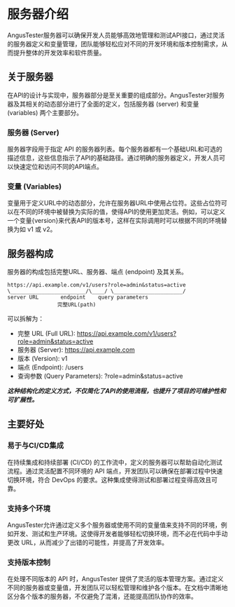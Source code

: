 # 服务器介绍

AngusTester服务器可以确保开发人员能够高效地管理和测试API接口，通过灵活的服务器定义和变量管理，团队能够轻松应对不同的开发环境和版本控制需求，从而提升整体的开发效率和软件质量。

## 关于服务器

在API的设计与实现中，服务器部分是至关重要的组成部分。AngusTester对服务器及其相关的动态部分进行了全面的定义，包括服务器 (server) 和变量 (variables) 两个主要部分。

### 服务器 (Server)

服务器字段用于指定 API 的服务器列表。每个服务器都有一个基础URL和可选的描述信息，这些信息指示了API的基础路径。通过明确的服务器定义，开发人员可以快速定位和访问不同的API端点。

### 变量 (Variables)

变量用于定义URL中的动态部分，允许在服务器URL中使用占位符。这些占位符可以在不同的环境中被替换为实际的值，使得API的使用更加灵活。例如，可以定义一个变量{version}来代表API的版本号，这样在实际调用时可以根据不同的环境替换为如 v1 或 v2。


## 服务器构成

服务器的构成包括完整URL、服务器、端点 (endpoint) 及其关系。

```text
https://api.example.com/v1/users?role=admin&status=active
\________________________/\____/ \______________________/
server URL       endpoint    query parameters
                完整URL(path)
```

可以拆解为：

- 完整 URL (Full URL): https://api.example.com/v1/users?role=admin&status=active
- 服务器 (Server): https://api.example.com
- 版本 (Version): v1
- 端点 (Endpoint): /users
- 查询参数 (Query Parameters): ?role=admin&status=active

***这种结构化的定义方式，不仅简化了API的使用流程，也提升了项目的可维护性和可扩展性。***

## 主要好处

### 易于与CI/CD集成

在持续集成和持续部署 (CI/CD) 的工作流中，定义的服务器可以帮助自动化测试流程。通过灵活配置不同环境的 API 端点，开发团队可以确保在部署过程中快速切换环境，符合 DevOps 的要求。这种集成使得测试和部署过程变得高效且可靠。

### 支持多个环境

AngusTester允许通过定义多个服务器或使用不同的变量值来支持不同的环境，例如开发、测试和生产环境。这使得开发者能够轻松切换环境，而不必在代码中手动更改 URL，从而减少了出错的可能性，并提高了开发效率。

### 支持版本控制

在处理不同版本的 API 时，AngusTester 提供了灵活的版本管理方案。通过定义不同的服务器或变量值，开发团队可以轻松管理和维护各个版本。在文档中清晰地区分各个版本的服务器，不仅避免了混淆，还能提高团队协作的效率。
